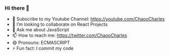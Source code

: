 ### Hi there 👋

- 🔭 Subscribe to my Youtube Channel: https://youtube.com/ChaooCharles
- 👯 I’m looking to collaborate on React Projects
- 💬 Ask me about JavaScript
- 📫 How to reach me: https://twitter.com/ChaooCharles
- 😄 Pronouns: ECMASCRIPT
- ⚡ Fun fact: I commit my code

